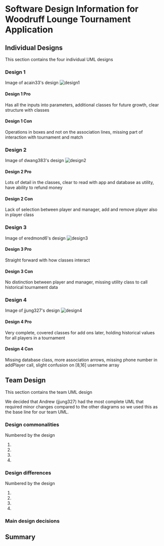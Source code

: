# Software Design Information for Woodruff Lounge Tournament Application

## Individual Designs
This section contains the four individual UML designs

### Design 1
Image of acain33's design
![design1](https://github.gatech.edu/gt-omscs-se-2017spring/6300Spring17Team75/blob/master/GroupProject/Design-Team/design1.png)
#### Design 1 Pro
Has all the inputs into parameters, additional classes for future growth, clear structure with classes

#### Design 1 Con
Operations in boxes and not on the association lines, missing part of interaction with tournament and match

### Design 2
Image of dwang383's design
![design2](https://github.gatech.edu/gt-omscs-se-2017spring/6300Spring17Team75/blob/master/GroupProject/Design-Team/design2.png)
#### Design 2 Pro
Lots of detail in the classes, clear to read with app and database as utility, have ability to refund money

#### Design 2 Con
Lack of selection between player and manager, add and remove player also in player class

### Design 3
Image of eredmond6's design
![design3](https://github.gatech.edu/gt-omscs-se-2017spring/6300Spring17Team75/blob/master/GroupProject/Design-Team/design3.png)
#### Design 3 Pro
Straight forward with how classes interact

#### Design 3 Con
No distinction between player and manager, missing utility class to call historical tournament data

### Design 4
Image of jjung327's design
![design4](https://github.gatech.edu/gt-omscs-se-2017spring/6300Spring17Team75/blob/master/GroupProject/Design-Team/design4.png)
#### Design 4 Pro
Very complete, covered classes for add ons later, holding historical values for all players in a tournament

#### Design 4 Con
Missing database class, more association arrows, missing phone number in addPlayer call, slight confusion on [8,16] username array

## Team Design
This section contains the team UML design

We decided that Andrew (jjung327) had the most complete UML that required minor changes compared to the other diagrams so we used this as the base line for our team UML.

### Design commonalities
Numbered by the design

1. 
2. 
3. 
4. 

### Design differences
Numbered by the design

1. 
2. 
3. 
4. 

### Main design decisions

## Summary
